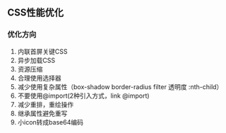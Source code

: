 ## CSS性能优化

### 优化方向
1. 内联首屏关键CSS
2. 异步加载CSS
3. 资源压缩
4. 合理使用选择器
5. 减少使用复杂属性（box-shadow border-radius filter 透明度 :nth-child）
6. 不要使用@import(2种引入方式，link @import)
7. 减少重排，重绘操作
8. 继承属性避免重写
9. 小icon转成base64编码